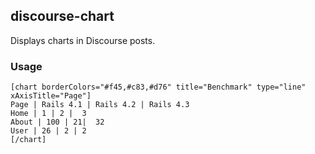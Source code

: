 ## discourse-chart

Displays charts in Discourse posts.

### Usage

```
[chart borderColors="#f45,#c83,#d76" title="Benchmark" type="line" xAxisTitle="Page"]
Page | Rails 4.1 | Rails 4.2 | Rails 4.3
Home | 1 | 2 |  3
About | 100 | 21|  32
User | 26 | 2 | 2
[/chart]
```
